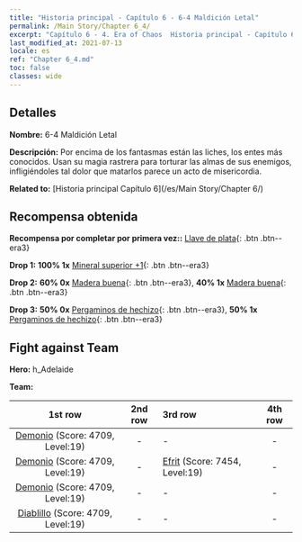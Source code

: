 ```yaml
---
title: "Historia principal - Capítulo 6 - 6-4 Maldición Letal"
permalink: /Main Story/Chapter 6_4/
excerpt: "Capítulo 6 - 4. Era of Chaos  Historia principal - Capítulo 6_4. 6-4 Maldición Letal"
last_modified_at: 2021-07-13
locale: es
ref: "Chapter 6_4.md"
toc: false
classes: wide
---
```


## Detalles

 **Nombre:** 6-4 Maldición Letal

 **Descripción:** Por encima de los fantasmas están las liches, los entes más conocidos. Usan su magia rastrera para torturar las almas de sus enemigos, infligiéndoles tal dolor que matarlos parece un acto de misericordia.

 **Related to:** [Historia principal Capítulo 6](/es/Main Story/Chapter 6/)

## Recompensa obtenida

 **Recompensa por completar por primera vez::** [Llave de plata](/ItemsES/con_693/){: .btn .btn--era3}

 **Drop 1:** **100% 1x** [Mineral superior +1](/ItemsES/mat_19/){: .btn .btn--era3}

 **Drop 2:** **60% 0x** [Madera buena](/ItemsES/mat_13/){: .btn .btn--era3}, **40% 1x** [Madera buena](/ItemsES/mat_13/){: .btn .btn--era3}

 **Drop 3:** **50% 0x** [Pergaminos de hechizo](/ItemsES/con_694/){: .btn .btn--era3}, **50% 1x** [Pergaminos de hechizo](/ItemsES/con_694/){: .btn .btn--era3}


## Fight against Team
 **Hero:** h_Adelaide

 **Team:**


  | 1st row | 2nd row | 3rd row | 4th row |
  |:----:|:----:|:----|:----:|
  | [Demonio](/es/units/Demon/) (Score: 4709, Level:19)  | - | - | - |
  | [Demonio](/es/units/Demon/) (Score: 4709, Level:19)  | - | [Efrit](/es/units/Efreeti/) (Score: 7454, Level:19)  | - |
  | [Demonio](/es/units/Demon/) (Score: 4709, Level:19)  | - | - | - |
  | [Diablillo](/es/units/Imp/) (Score: 4709, Level:19)  | - | - | - |


